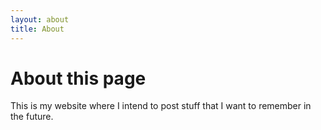 ```yaml
---
layout: about
title: About
---
```


# About this page
This is my website where I intend to post stuff that I want to remember in the future.

